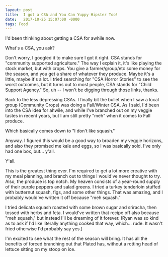```yaml
---
layout: post
title:  I got a CSA and You Can Yuppy Hipster Too!
date:   2017-10-25 15:07:00 -0000
tags: Food
---
```


I'd been thinking about getting a CSA for awhile now. 

What's a CSA, you ask?

Don't worry, I googled it to make sure I got it right. CSA stands for "community supported agriculture." The way I explain it, it's like playing the stock market, but with crops. You give a farmer/group/etc some money for the season, and you get a share of whatever they produce. Maybe it's a little, maybe it's a lot. I tried searching for "CSA Horror Stories" to see the worst outcomes, but it turns out to most people, CSA stands for "Child Support Agency." So, uh -- I won't be digging through those links, thanks.

Back to the less depressing CSAs. I finally bit the bullet when I saw a local group (Community Crops) was doing a Fall/Winter CSA. As I said, I'd been into the CSA idea for ahwile, and while I've branched out on my veggie tastes in recent years, but I am still pretty "meh" when it comes to Fall produce.

Which basically comes down to "I don't like squash."

Anyway. I figured this would be a good way to broaden my veggie horizons, and also they promised me kale and eggs, so I was basically sold. I've only had one box, but... y'all.

Y'all.

This is the greatest thing ever. I'm required to get a lot more creative with my meal planning, and branch out to things I would've never thought to try. Also, the produce is top notch. My heaven consists of a year-round supply of their purple peppers and salad greens. I tried a turkey tenderloin stuffed with butternut squash, figs, and some other things. That was amazing, and I probably would've written it off because "meh squash."

I tried delicata squash roasted with some brown sugar and sriracha, then tossed with herbs and feta. I would've written that recipe off also because "meh squash," but instead I'll be dreaming of it forever. (Ryan was so kind as to ask if I'd like literally anything cooked that way, which... rude. It wasn't fried otherwise I'd probably say yes.)

I'm excited to see what the rest of the season will bring. It has all the benefits of forced branching out that Plated has, without a rotting head of lettuce sitting on my stoop on ice. 

